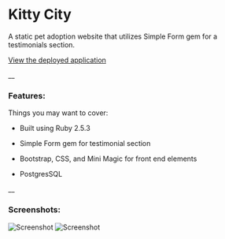 # Kitty City

A static pet adoption website that utilizes Simple Form gem for a testimonials section.

[View the deployed application](https://alyssa-redman-quiz1.herokuapp.com/)

__

### Features: 

Things you may want to cover:

* Built using Ruby 2.5.3

* Simple Form gem for testimonial section

* Bootstrap, CSS, and Mini Magic for front end elements

* PostgresSQL

__

### Screenshots:
![Screenshot]('quiz1landing.png')
![Screenshot]('quiz1simpleform.png')